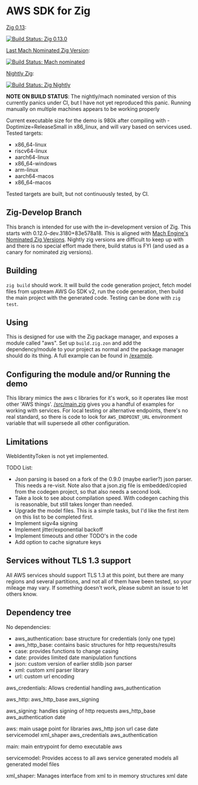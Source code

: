 AWS SDK for Zig
===============

[Zig 0.13](https://ziglang.org/download/#release-0.13.0):

[![Build Status: Zig 0.13.0](https://git.lerch.org/lobo/aws-sdk-for-zig/actions/workflows/build.yaml/badge.svg)](https://git.lerch.org/lobo/aws-sdk-for-zig/actions?workflow=build.yaml&state=closed)

[Last Mach Nominated Zig Version](https://machengine.org/about/nominated-zig/):

[![Build Status: Mach nominated](https://git.lerch.org/lobo/aws-sdk-for-zig/actions/workflows/zig-mach.yaml/badge.svg)](https://git.lerch.org/lobo/aws-sdk-for-zig/actions?workflow=zig-mach.yaml&state=closed)

[Nightly Zig](https://ziglang.org/download/):

[![Build Status: Zig Nightly](https://git.lerch.org/lobo/aws-sdk-for-zig/actions/workflows/zig-nightly.yaml/badge.svg)](https://git.lerch.org/lobo/aws-sdk-for-zig/actions?workflow=zig-nightly.yaml&state=closed)

**NOTE ON BUILD STATUS**: The nightly/mach nominated version of this currently
panics under CI, but I have not yet reproduced this panic. Running manually on
multiple machines appears to be working properly

Current executable size for the demo is 980k after compiling with -Doptimize=ReleaseSmall
in x86_linux, and will vary based on services used. Tested targets:

* x86_64-linux
* riscv64-linux
* aarch64-linux
* x86_64-windows
* arm-linux
* aarch64-macos
* x86_64-macos

Tested targets are built, but not continuously tested, by CI.

Zig-Develop Branch
------------------

This branch is intended for use with the in-development version of Zig. This
starts with 0.12.0-dev.3180+83e578a18. This is aligned with [Mach Engine's Nominated
Zig Versions](https://machengine.org/about/nominated-zig/). Nightly zig versions
are difficult to keep up with and there is no special effort made there, build
status is FYI (and used as a canary for nominated zig versions).

Building
--------

`zig build` should work. It will build the code generation project, fetch model
files from upstream AWS Go SDK v2, run the code generation, then build the main
project with the generated code. Testing can be done with `zig test`.


Using
-----

This is designed for use with the Zig package manager, and exposes a module
called "aws". Set up `build.zig.zon` and add the dependency/module to your project
as normal and the package manager should do its thing. A full example can be found
in [/example](example/README.md).

Configuring the module and/or Running the demo
----------------------------------------------

This library mimics the aws c libraries for it's work, so it operates like most
other 'AWS things'. [/src/main.zig](src/main.zig) gives you a handful of examples
for working with services. For local testing or alternative endpoints, there's
no real standard, so there is code to look for `AWS_ENDPOINT_URL` environment
variable that will supersede all other configuration.

Limitations
-----------

WebIdentityToken is not yet implemented.

TODO List:

* Json parsing is based on a fork of the 0.9.0 (maybe earlier?) json parser.
  This needs a re-visit. Note also that a json.zig file is embedded/copied
  from the codegen project, so that also needs a second look.
* Take a look to see about compilation speed. With codegen caching this is
  reasonable, but still takes longer than needed.
* Upgrade the model files. This is a simple tasks, but I'd like the first
  item on this list to be completed first.
* Implement sigv4a signing
* Implement jitter/exponential backoff
* Implement timeouts and other TODO's in the code
* Add option to cache signature keys

Services without TLS 1.3 support
--------------------------------

All AWS services should support TLS 1.3 at this point, but there are many regions
and several partitions, and not all of them have been tested, so your mileage
may vary. If something doesn't work, please submit an issue to let others know.

Dependency tree
---------------

No dependencies:
  * aws_authentication: base structure for credentials (only one type)
  * aws_http_base: contains basic structures for http requests/results
  * case: provides functions to change casing
  * date: provides limited date manipulation functions
  * json: custom version of earlier stdlib json parser
  * xml: custom xml parser library
  * url: custom url encoding

aws_credentials: Allows credential handling
  aws_authentication

aws_http:
  aws_http_base
  aws_signing

aws_signing: handles signing of http requests
  aws_http_base
  aws_authentication
  date

aws: main usage point for libraries
  aws_http
  json
  url
  case
  date
  servicemodel
  xml_shaper
  aws_credentials
  aws_authentication

main: main entrypoint for demo executable
  aws

servicemodel: Provides access to all aws service generated models
  all generated model files

xml_shaper: Manages interface from xml to in memory structures
  xml
  date

